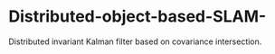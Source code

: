 # Distributed-object-based-SLAM-
Distributed invariant Kalman filter based on covariance intersection.
